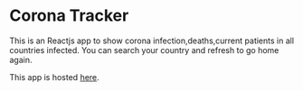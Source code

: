 # Corona Tracker

This is an Reactjs app to show corona infection,deaths,current patients in all countries infected.
You can search your country and refresh to go home again.

This app is hosted [here](https://corona-infection-tracker.herokuapp.com/).
